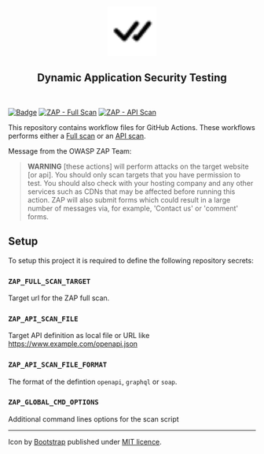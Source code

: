 <div align="center">
    <img src="https://raw.githubusercontent.com/Secure-Booking-Service/Dynamic-Application-Security-Testing/main/logo.svg" alt="Check-All Icon by Bootstrap" width="100">
    <br>
    <h2>Dynamic Application Security Testing</h2>
    <br>
</div>

[![Badge](https://img.shields.io/badge/project-Secure%20Booking%20Service-blue)](https://github.com/Secure-Booking)
[![ZAP - Full Scan](https://github.com/Secure-Booking-Service/Dynamic-Application-Security-Testing/actions/workflows/full-scan.yml/badge.svg)](https://github.com/Secure-Booking-Service/Dynamic-Application-Security-Testing/actions/workflows/full-scan.yml)
[![ZAP - API Scan](https://github.com/Secure-Booking-Service/Dynamic-Application-Security-Testing/actions/workflows/api-scan.yml/badge.svg)](https://github.com/Secure-Booking-Service/Dynamic-Application-Security-Testing/actions/workflows/api-scan.yml)

This repository contains workflow files for GitHub Actions. These workflows performs either a [Full scan](https://www.zaproxy.org/docs/docker/full-scan/) or an [API scan](https://www.zaproxy.org/docs/docker/api-scan/).

Message from the OWASP ZAP Team:
> **WARNING** [these actions] will perform attacks on the target website [or api]. You should only scan targets that you have permission to test. You should also check with your hosting company and any other services such as CDNs that may be affected before running this action. ZAP will also submit forms which could result in a large number of messages via, for example, 'Contact us' or 'comment' forms.

## Setup
To setup this project it is required to define the following repository secrets:

### `ZAP_FULL_SCAN_TARGET`
Target url for the ZAP full scan.

### `ZAP_API_SCAN_FILE`
Target API definition as local file or URL like https://www.example.com/openapi.json

### `ZAP_API_SCAN_FILE_FORMAT`
The format of the defintion `openapi`, `graphql` or `soap`.

### `ZAP_GLOBAL_CMD_OPTIONS`
Additional command lines options for the scan script

---
<div align="left">
    Icon by <a href="https://github.com/twbs/icons">Bootstrap</a> published under <a href="https://github.com/twbs/icons/blob/main/LICENSE.md">MIT licence</a>.
</div>
